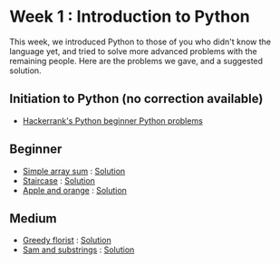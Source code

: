 # Week 1 : Introduction to Python
This week, we introduced Python to those of you who didn't know the language yet,
and tried to solve more advanced problems with the remaining people. Here are the problems we gave, and a suggested solution.

## Initiation to Python (no correction available)
 - [Hackerrank's Python beginner Python problems](https://www.hackerrank.com/domains/python)

## Beginner
 - [Simple array sum](https://www.hackerrank.com/challenges/simple-array-sum/problem) : [Solution](simple_array_sum.py)
 - [Staircase](https://www.hackerrank.com/challenges/staircase/problem) : [Solution](staircase.py)
 - [Apple and orange](https://www.hackerrank.com/challenges/apple-and-orange/problem) : [Solution](apple_and_orange.py)

## Medium
 - [Greedy florist](https://www.hackerrank.com/challenges/greedy-florist/problem) : [Solution](greedy_florist.py)
 - [Sam and substrings](https://www.hackerrank.com/challenges/sam-and-substrings/problem) : [Solution](sam_and_substrings.py)
